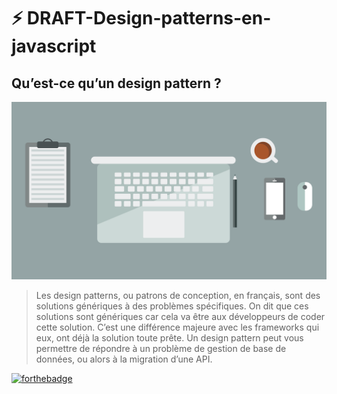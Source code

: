 # ⚡️ DRAFT-Design-patterns-en-javascript
## Qu’est-ce qu’un design pattern ?
![cover](Hks_HBHma.png)
>Les design patterns, ou patrons de conception, en français, sont des solutions génériques à des problèmes spécifiques. On dit que ces solutions sont génériques car cela va être aux développeurs de coder cette solution.
C’est une différence majeure avec les frameworks qui eux, ont déjà la solution toute prête. Un design pattern peut vous permettre de répondre à un problème de gestion de base de données, ou alors à la migration d’une API.

[![forthebadge](https://forthebadge.com/images/badges/made-with-javascript.svg)](https://forthebadge.com)